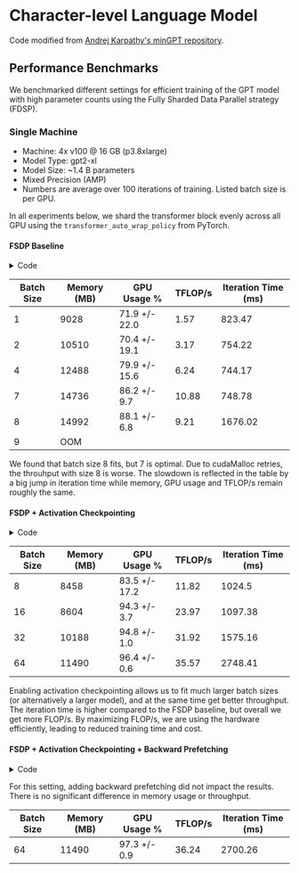 # Character-level Language Model

Code modified from [Andrej Karpathy's minGPT repository](https://github.com/karpathy/minGPT).


## Performance Benchmarks

We benchmarked different settings for efficient training of the GPT model with high parameter counts using the Fully Sharded Data Parallel strategy (FDSP).

### Single Machine

- Machine: 4x v100 @ 16 GB (p3.8xlarge)
- Model Type: gpt2-xl
- Model Size: ~1.4 B parameters
- Mixed Precision (AMP)
- Numbers are average over 100 iterations of training. Listed batch size is per GPU.

In all experiments below, we shard the transformer block evenly across all GPU using the `transformer_auto_wrap_policy` from PyTorch.

#### FSDP Baseline

<details>
<summary>Code</summary>

```py
from lightning.lite import LightningLite
from lightning.lite.strategies.fsdp import FSDPStrategy
from torch.distributed.fsdp.wrap import transformer_auto_wrap_policy

auto_wrap_policy = functools.partial(transformer_auto_wrap_policy, transformer_layer_cls={Block})
lite = LightningLite(
    ...
    strategy=FSDPStrategy(auto_wrap_policy=auto_wrap_policy)
)
```

</details>


| Batch Size    | Memory (MB)       | GPU Usage %       | TFLOP/s       | Iteration Time (ms)   |
| ------------- | ----------------- | ----------------- | ------------- | --------------------- |
| 1             | 9028	            | 71.9 +/- 22.0 	| 1.57	        | 823.47                |
| 2             | 10510	            | 70.4 +/- 19.1     | 3.17	        | 754.22                |
| 4             | 12488	            | 79.9 +/- 15.6     | 6.24	        | 744.17                |
| 7	            | 14736	            | 86.2 +/- 9.7	    | 10.88	        | 748.78                |
| 8	            | 14992	            | 88.1 +/- 6.8	    | 9.21	        | 1676.02               |
| 9	            | OOM			    | 	                |               |                       |

We found that batch size 8 fits, but 7 is optimal. Due to cudaMalloc retries, the throuhput with size 8 is worse.
The slowdown is reflected in the table by a big jump in iteration time while memory, GPU usage and TFLOP/s remain roughly the same.

#### FSDP + Activation Checkpointing

<details>
<summary>Code</summary>

```py
lite = LightningLite(
    ...
    strategy=FSDPStrategy(
        auto_wrap_policy=auto_wrap_policy,
        activation_checkpointing=[Block],
    )
)
```
</details>



| Batch Size    | Memory (MB)       | GPU Usage %       | TFLOP/s       | Iteration Time (ms)   |
| ------------- | ----------------- | ----------------- | ------------- | --------------------- |
| 8	            | 8458	            | 83.5 +/- 17.2     | 11.82	        | 1024.5	            |
| 16	        | 8604	            | 94.3 +/- 3.7	    | 23.97	        | 1097.38	            |
| 32	        | 10188             | 94.8 +/- 1.0	    | 31.92	        | 1575.16	            |
| 64	        | 11490	            | 96.4 +/- 0.6	    | 35.57	        | 2748.41               |

Enabling activation checkpointing allows us to fit much larger batch sizes (or alternatively a larger model), and at the same time get better throughput.
The iteration time is higher compared to the FSDP baseline, but overall we get more FLOP/s. By maximizing FLOP/s, we are using the hardware efficiently, leading to reduced training time and cost.

#### FSDP + Activation Checkpointing + Backward Prefetching

<details>
<summary>Code</summary>

```py
from torch.distributed.fsdp import BackwardPrefetch

lite = LightningLite(
    ...
    strategy=FSDPStrategy(
        auto_wrap_policy=auto_wrap_policy,
        activation_checkpointing=[Block],
        backward_prefetch=BackwardPrefetch.BACKWARD_PRE,
    )
)
```
</details>


For this setting, adding backward prefetching did not impact the results. There is no significant difference in memory usage or throughput.

| Batch Size    | Memory (MB)       | GPU Usage %       | TFLOP/s       | Iteration Time (ms)   |
| ------------- | ----------------- | ----------------- | ------------- | --------------------- |
| 64            | 11490	            | 97.3 +/- 0.9	    | 36.24	        | 2700.26               |

